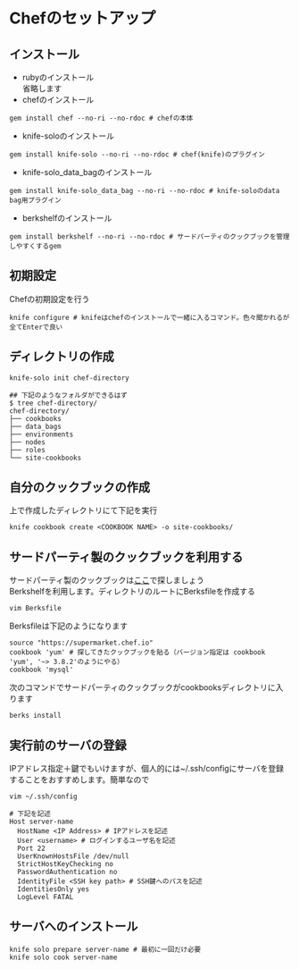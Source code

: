 Chefのセットアップ
===
## インストール
- rubyのインストール  
省略します
- chefのインストール  
```
gem install chef --no-ri --no-rdoc # chefの本体
```
- knife-soloのインストール
```
gem install knife-solo --no-ri --no-rdoc # chef(knife)のプラグイン
```
- knife-solo_data_bagのインストール
```
gem install knife-solo_data_bag --no-ri --no-rdoc # knife-soloのdata bag用プラグイン
```
- berkshelfのインストール
```
gem install berkshelf --no-ri --no-rdoc # サードパーティのクックブックを管理しやすくするgem
```

## 初期設定
Chefの初期設定を行う
```
knife configure # knifeはchefのインストールで一緒に入るコマンド。色々聞かれるが全てEnterで良い
```

## ディレクトリの作成
```
knife-solo init chef-directory

## 下記のようなフォルダができるはず
$ tree chef-directory/
chef-directory/
├── cookbooks
├── data_bags
├── environments
├── nodes
├── roles
└── site-cookbooks
```

## 自分のクックブックの作成
上で作成したディレクトリにて下記を実行
```
knife cookbook create <COOKBOOK NAME> -o site-cookbooks/
```

## サードパーティ製のクックブックを利用する
サードパーティ製のクックブックは[ここ](https://supermarket.chef.io/cookbooks)で探しましょう  
Berkshelfを利用します。ディレクトリのルートにBerksfileを作成する
```
vim Berksfile
```
Berksfileは下記のようになります
```
source "https://supermarket.chef.io"
cookbook 'yum' # 探してきたクックブックを貼る（バージョン指定は cookbook 'yum', '~> 3.8.2'のようにやる）
cookbook 'mysql'
```
次のコマンドでサードパーティのクックブックがcookbooksディレクトリに入ります
```
berks install
```

## 実行前のサーバの登録
IPアドレス指定＋鍵でもいけますが、個人的には~/.ssh/configにサーバを登録することをおすすめします。簡単なので
```
vim ~/.ssh/config

# 下記を記述
Host server-name
  HostName <IP Address> # IPアドレスを記述
  User <username> # ログインするユーザ名を記述
  Port 22
  UserKnownHostsFile /dev/null
  StrictHostKeyChecking no
  PasswordAuthentication no
  IdentityFile <SSH key path> # SSH鍵へのパスを記述
  IdentitiesOnly yes
  LogLevel FATAL
```

## サーバへのインストール
```
knife solo prepare server-name # 最初に一回だけ必要
knife solo cook server-name
```
